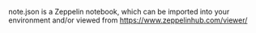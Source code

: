note.json is a Zeppelin notebook, which can be imported into your environment and/or viewed from https://www.zeppelinhub.com/viewer/
